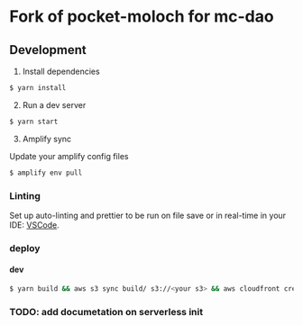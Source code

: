# Fork of pocket-moloch for mc-dao

## Development

1. Install dependencies

```bash
$ yarn install
```

2. Run a dev server

```bash
$ yarn start
```

3. Amplify sync

Update your amplify config files

```bash
$ amplify env pull
```

### Linting

Set up auto-linting and prettier to be run on file save or in real-time in your IDE:
[VSCode](https://marketplace.visualstudio.com/items?itemName=esbenp.prettier-vscode).

### deploy

#### dev
```bash
$ yarn build && aws s3 sync build/ s3://<your s3> && aws cloudfront create-invalidation --distribution-id <your distribution id> --paths /\*
```


### TODO: add documetation on serverless init

